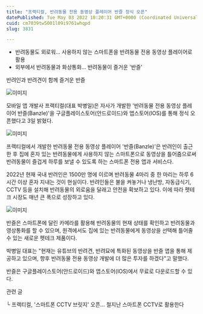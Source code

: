 ```yaml
---
title: "프랙티컬, 반려동물 전용 동영상 플레이어 반즐 정식 오픈"
datePublished: Tue May 03 2022 10:20:31 GMT+0000 (Coordinated Universal Time)
cuid: cm7039tw5001l09i9761whqpd
slug: 3831

---
```



- 반려동물도 외로워... 사용하지 않는 스마트폰을 반려동물 전용 동영상 플레이어로 활용
- 외부에서 반려동물과 화상통화... 반려동물이 즐거운 '반즐'

반려인과 반려견이 함께 즐거운 반즐

![이미지](https://cdn.hashnode.com/res/hashnode/image/upload/v1739254576722/4074c816-c012-46ab-90f8-c7fe3c372989.jpeg)

모바일 앱 개발사 프랙티컬(대표 박병일)은 자사가 개발한 '반려동물 전용 동영상 플레이어 반즐(Banzle)'을 구글플레이스토어(안드로이드)와 앱스토어(IOS)를 통해 정식 오픈했다고 3일 밝혔다.

![이미지](https://cdn.hashnode.com/res/hashnode/image/upload/v1739254579298/84d753bc-8641-42dd-8a49-a47a52346978.jpeg)

프랙티컬에서 개발한 반려동물 전용 동영상 플레이어 '반즐(Banzle)'은 반려인이 출근한 후 집에 혼자 있는 반려동물에게 사용하지 않는 스마트폰으로 동영상을 틀어줌으로써 반려동물이 즐겁게 하루를 보낼 수 있도록 하는 스마트폰 전용 앱과 서비스다.

2022년 현재 국내 반려인은 1500만 명에 이르며 반려동물 4마리 중 한 마리는 하루 6시간 이상 혼자 지내는 것이 현실이다. 반려인들은 불을 켜놓거나 냉난방, 자동급식기, CCTV 등을 설치해 반려동물의 외로움을 달래고 안전을 확보하고 있다. 이에 따라 펫테크 시장도 매년 큰 폭으로 성장하고 있다.

![이미지](https://cdn.hashnode.com/res/hashnode/image/upload/v1739254582266/d29a259a-c034-4f45-9d83-dd2c7c6d6b55.jpeg)

반즐은 스마트폰에 달린 카메라를 활용해 반려동물의 현재 상태를 확인하고 반려동물과 영상통화를 할 수 있으며, 원격에서도 집에 있는 반려동물에게 동영상을 선택해 틀어줄 수 있는 새로운 펫테크 제품이다.

박병일 대표는 "현재는 유튜브의 반려견, 반려묘에 특화된 동영상을 반즐 앱을 통해 제공하고 있으며, 향후 반려동물 전용 동영상 개발에 더 많은 투자를 하겠다"고 말했다.

반즐은 구글플레이스토어(안드로이드)와 앱스토어(IOS)에서 무료로 다운로드할 수 있다.

관련 글

└ 프랙티컬, '스마트폰 CCTV 브릿지' 오픈... 철지난 스마트폰 CCTV로 활용한다